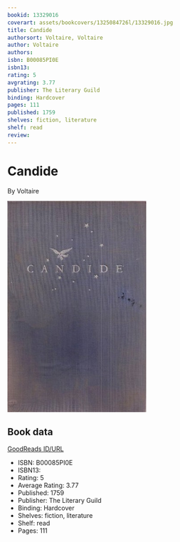 ```yaml
---
bookid: 13329016
coverart: assets/bookcovers/1325084726l/13329016.jpg
title: Candide
authorsort: Voltaire, Voltaire
author: Voltaire
authors: 
isbn: B00085PI0E
isbn13: 
rating: 5
avgrating: 3.77
publisher: The Literary Guild
binding: Hardcover
pages: 111
published: 1759
shelves: fiction, literature
shelf: read
review: 
---
```


# Candide

By Voltaire

![](../../assets/bookcovers/1325084726l/13329016.jpg)

## Book data

[GoodReads ID/URL](https://www.goodreads.com/book/show/13329016)

- ISBN: B00085PI0E
- ISBN13: 
- Rating: 5
- Average Rating: 3.77
- Published: 1759
- Publisher: The Literary Guild
- Binding: Hardcover
- Shelves: fiction, literature
- Shelf: read
- Pages: 111

